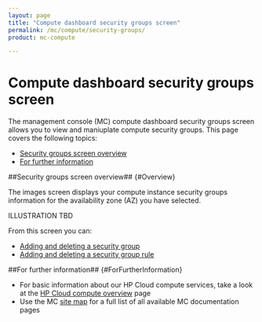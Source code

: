 ```yaml
---
layout: page
title: "Compute dashboard security groups screen"
permalink: /mc/compute/security-groups/
product: mc-compute

---
```

# Compute dashboard security groups screen

The management console (MC) compute dashboard security groups screen allows you to view and maniuplate compute security groups.  This page covers the following topics:

* [Security groups screen overview](#Overview)
* [For further information](#ForFurtherInformation)

##Security groups screen overview## {#Overview}

The images screen displays your compute instance security groups information for the availability zone (AZ) you have selected.

ILLUSTRATION TBD

From this screen you can:

* [Adding and deleting a security group]()
* [Adding and deleting a security group rule]()

##For further information## {#ForFurtherInformation}

* For basic information about our HP Cloud compute services, take a look at the [HP Cloud compute overview](/compute/) page
* Use the MC [site map](/mc/sitemap) for a full list of all available MC documentation pages
